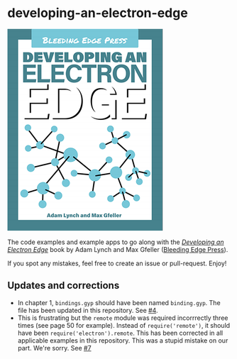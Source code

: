 # developing-an-electron-edge

[![Developing an Electron Edge cover](bookCover.png)](https://bleedingedgepress.com/developing-an-electron-edge/)

The code examples and example apps to go along with the [*Developing an Electron Edge*](https://bleedingedgepress.com/developing-an-electron-edge/) book by Adam Lynch and Max Gfeller ([Bleeding Edge Press](https://bleedingedgepress.com/)).

If you spot any mistakes, feel free to create an issue or pull-request. Enjoy!

## Updates and corrections

- In chapter 1, `bindings.gyp` should have been named `binding.gyp`. The file has been updated in this repository. See [#4](https://github.com/adam-lynch/developing-an-electron-edge/pull/4).
- This is frustrating but the `remote` module was required incorrrectly three times (see page 50 for example). Instead of `require('remote')`, it should have been `require('electron').remote`. This has been corrected in all applicable examples in this repository. This was a stupid mistake on our part. We're sorry. See [#7](https://github.com/adam-lynch/developing-an-electron-edge/pull/7)
